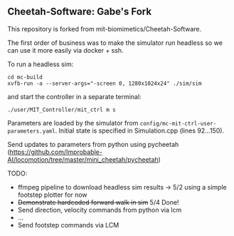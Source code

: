 ## Cheetah-Software: Gabe's Fork

This repository is forked from mit-biomimetics/Cheetah-Software.

The first order of business was to make the simulator run headless so we can use it more easily via docker + ssh. 

To run a headless sim:
```
cd mc-build
xvfb-run -a --server-args="-screen 0, 1280x1024x24" ./sim/sim
```
and start the controller in a separate terminal:
```
./user/MIT_Controller/mit_ctrl m s
```

Parameters are loaded by the simulator from `config/mc-mit-ctrl-user-parameters.yaml`. Initial state is specified in Simulation.cpp (lines 92...150). 

Send updates to parameters from python using pycheetah (https://github.com/Improbable-AI/locomotion/tree/master/mini_cheetah/pycheetah)



TODO:
- ffmpeg pipeline to download headless sim results -> 5/2 using a simple footstep plotter for now
- ~~Demonstrate hardcoded forward walk in sim~~ 5/4 Done!
- Send direction, velocity commands from python via lcm
- ...
- Send footstep commands via LCM
